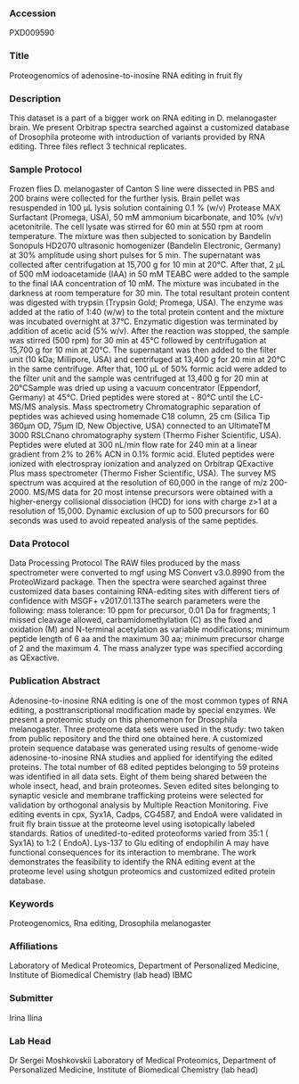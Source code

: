 ### Accession
PXD009590

### Title
Proteogenomics of adenosine-to-inosine RNA editing in fruit fly

### Description
This dataset is a part of a bigger work on RNA editing in D. melanogaster brain. We present Orbitrap spectra searched against a customized database of Drosophila proteome with introduction of variants provided by RNA editing. Three files reflect 3 technical replicates.

### Sample Protocol
Frozen flies D. melanogaster of Canton S line were dissected in PBS and 200 brains were collected for the further lysis. Brain pellet was resuspended in 100 µL lysis solution containing 0.1 % (w/v) Protease MAX Surfactant (Promega, USA), 50 mM ammonium bicarbonate, and 10% (v/v) acetonitrile. The cell lysate was stirred for 60 min at 550 rpm at room temperature. The mixture was then subjected to sonication by Bandelin Sonopuls HD2070 ultrasonic homogenizer (Bandelin Electronic, Germany) at 30% amplitude using short pulses for 5 min. The supernatant was collected after centrifugation at 15,700 g for 10 min at 20°C. After that, 2 µL of 500 mM iodoacetamide (IAA) in 50 mM TEABC were added to the sample to the final IAA concentration of 10 mM. The mixture was incubated in the darkness at room temperature for 30 min. The total resultant protein content was digested with trypsin (Trypsin Gold; Promega, USA). The enzyme was added at the ratio of 1:40 (w/w) to the total protein content and the mixture was incubated overnight at 37°C. Enzymatic digestion was terminated by addition of acetic acid (5% w/v). After the reaction was stopped, the sample was stirred (500 rpm) for 30 min at 45°C followed by centrifugation at 15,700 g for 10 min at 20°C. The supernatant was then added to the filter unit (10 kDa; Millipore, USA) and centrifuged at 13,400 g for 20 min at 20°C in the same centrifuge. After that, 100 µL of 50% formic acid were added to the filter unit and the sample was centrifuged at 13,400 g for 20 min at 20°CSample was dried up using a vacuum concentrator (Eppendorf, Germany) at 45°C. Dried peptides were stored at - 80°C until the LC-MS/MS analysis. Mass spectrometry  Chromatographic separation of peptides was achieved using homemade C18 column, 25 cm (Silica Tip 360µm OD, 75µm ID, New Objective, USA) connected to an UltimateTM 3000 RSLCnano chromatography system (Thermo Fisher Scientific, USA). Peptides were eluted at 300 nL/min flow rate for 240 min at a linear gradient from 2% to 26% ACN in 0.1% formic acid. Eluted peptides were ionized with electrospray ionization and analyzed on Orbitrap QExactive Plus mass spectrometer (Thermo Fisher Scientific, USA). The survey MS spectrum was acquired at the resolution of 60,000 in the range of m/z 200-2000. MS/MS data for 20 most intense precursors were obtained with a higher-energy collisional dissociation (HCD) for ions with charge z>1 at a resolution of 15,000. Dynamic exclusion of up to 500 precursors for 60 seconds was used to avoid repeated analysis of the same peptides.

### Data Protocol
Data Processing Protocol The RAW files produced by the mass spectrometer were converted to mgf using MS Convert v3.0.8990 from the ProteoWizard package. Then the spectra were searched against three customized data bases containing RNA-editing sites with different tiers of confidence with MSGF+ v2017.01.13The search parameters were the following: mass tolerance: 10 ppm for precursor, 0.01 Da for fragments; 1 missed cleavage allowed, carbamidomethylation (C) as the fixed and oxidation (M) and N-terminal acetylation as variable modifications; minimum peptide length of 6 aa and the maximum 30 aa; minimum precursor charge of 2 and the maximum 4. The mass analyzer type was specified according as QExactive.

### Publication Abstract
Adenosine-to-inosine RNA editing is one of the most common types of RNA editing, a posttranscriptional modification made by special enzymes. We present a proteomic study on this phenomenon for Drosophila melanogaster. Three proteome data sets were used in the study: two taken from public repository and the third one obtained here. A customized protein sequence database was generated using results of genome-wide adenosine-to-inosine RNA studies and applied for identifying the edited proteins. The total number of 68 edited peptides belonging to 59 proteins was identified in all data sets. Eight of them being shared between the whole insect, head, and brain proteomes. Seven edited sites belonging to synaptic vesicle and membrane trafficking proteins were selected for validation by orthogonal analysis by Multiple Reaction Monitoring. Five editing events in cpx, Syx1A, Cadps, CG4587, and EndoA were validated in fruit fly brain tissue at the proteome level using isotopically labeled standards. Ratios of unedited-to-edited proteoforms varied from 35:1 ( Syx1A) to 1:2 ( EndoA). Lys-137 to Glu editing of endophilin A may have functional consequences for its interaction to membrane. The work demonstrates the feasibility to identify the RNA editing event at the proteome level using shotgun proteomics and customized edited protein database.

### Keywords
Proteogenomics, Rna editing, Drosophila melanogaster

### Affiliations
Laboratory of Medical Proteomics, Department of Personalized Medicine, Institute of Biomedical Chemistry (lab head)
IBMC

### Submitter
Irina Ilina

### Lab Head
Dr Sergei Moshkovskii
Laboratory of Medical Proteomics, Department of Personalized Medicine, Institute of Biomedical Chemistry (lab head)


